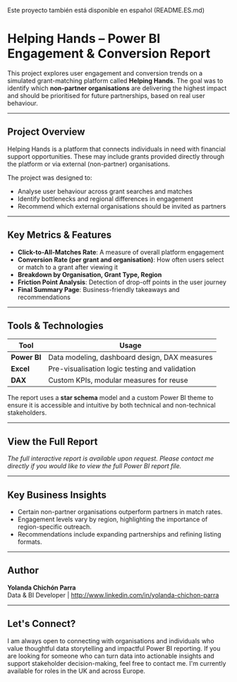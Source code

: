 Este proyecto también está disponible en español (README.ES.md)

# Helping Hands – Power BI Engagement & Conversion Report

This project explores user engagement and conversion trends on a simulated grant-matching platform called **Helping Hands**. The goal was to identify which **non-partner organisations** are delivering the highest impact and should be prioritised for future partnerships, based on real user behaviour.

---

##  Project Overview

Helping Hands is a platform that connects individuals in need with financial support opportunities. These may include grants provided directly through the platform or via external (non-partner) organisations.

The project was designed to:

- Analyse user behaviour across grant searches and matches
- Identify bottlenecks and regional differences in engagement
- Recommend which external organisations should be invited as partners

---

##  Key Metrics & Features

- **Click-to-All-Matches Rate**: A measure of overall platform engagement
- **Conversion Rate (per grant and organisation)**: How often users select or match to a grant after viewing it
- **Breakdown by Organisation, Grant Type, Region**
- **Friction Point Analysis**: Detection of drop-off points in the user journey
- **Final Summary Page**: Business-friendly takeaways and recommendations

---

##  Tools & Technologies

| Tool         | Usage                                      |
|--------------|---------------------------------------------|
| **Power BI** | Data modeling, dashboard design, DAX measures |
| **Excel**    | Pre-visualisation logic testing and validation |
| **DAX**      | Custom KPIs, modular measures for reuse      |

The report uses a **star schema** model and a custom Power BI theme to ensure it is accessible and intuitive by both technical and non-technical stakeholders.

---

##  View the Full Report
 
*The full interactive report is available upon request. Please contact me directly if you would like to view the full Power BI report file.*

---

##  Key Business Insights

- Certain non-partner organisations outperform partners in match rates.
- Engagement levels vary by region, highlighting the importance of region-specific outreach.
- Recommendations include expanding partnerships and refining listing formats.

---

##  Author

**Yolanda Chichón Parra**  
Data & BI Developer | http://www.linkedin.com/in/yolanda-chichon-parra

---

##  Let's Connect?

I am always open to connecting with organisations and individuals who value thoughtful data storytelling and impactful Power BI reporting. If you are looking for someone who can turn data into actionable insights and support stakeholder decision-making, feel free to contact me. I'm currently available for roles in the UK and across Europe.

